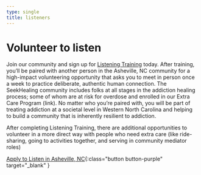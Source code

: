 ```yaml
---
type: single
title: listeners
---
```


# <span class="emphasized-header">Volunteer to listen</span>

Join our community and sign up for <a href="/listening-training/">Listening Training</a> today. After training, you’ll be paired with another person in the Asheville, NC community for a high-impact volunteering opportunity that asks you to meet in person once a week to practice deliberate, authentic human connection. The SeekHealing community includes folks at all stages in the addiction healing process; some of whom are at risk for overdose and enrolled in our Extra Care Program (link). No matter who you’re paired with, you will be part of treating addiction at a societal level in Western North Carolina and helping to build a community that is inherently resilient to addiction.

After completing Listening Training, there are additional opportunities to volunteer in a more direct way with people who need extra care (like ride-sharing, going to activities together, and serving in community mediator roles)

[Apply to Listen in Asheville, NC](https://mailchi.mp/b384804f5c90/seekhealing){:class="button button-purple" target="_blank" }